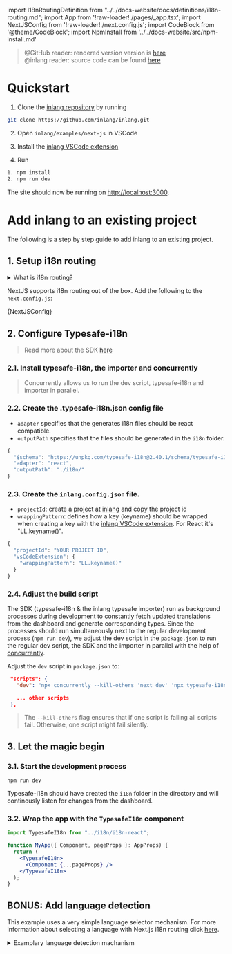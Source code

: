 import I18nRoutingDefinition from "../../docs-website/docs/definitions/i18n-routing.md";
import App from '!raw-loader!./pages/\_app.tsx';
import NextJSConfig from '!raw-loader!./next.config.js';
import CodeBlock from '@theme/CodeBlock';
import NpmInstall from '../../docs-website/src/npm-install.md'

> @GitHub reader: rendered version version is [here](https://docs.inlang.dev/getting-started/next-js)  
> @inlang reader: source code can be found [here](https://github.com/inlang/inlang/tree/main/examples/next-js)

# Quickstart

1. Clone the [inlang repository](https://github.com/inlang/inlang) by running

```bash
git clone https://github.com/inlang/inlang.git
```

2. Open `inlang/examples/next-js` in VSCode

3. Install the [inlang VSCode extension](https://marketplace.visualstudio.com/items?itemName=inlang.vscode-extension)

4. Run

```bash
1. npm install
2. npm run dev
```

The site should now be running on [http://localhost:3000](http://localhost:3000).

# Add inlang to an existing project

The following is a step by step guide to add inlang to an existing project.

## 1. Setup i18n routing

<details>
  <summary>What is i18n routing?</summary>
  <I18nRoutingDefinition />
</details>

NextJS supports i18n routing out of the box. Add the following to the `next.config.js`:

<CodeBlock title="/next.config.js" className="language-js">
{NextJSConfig}
</CodeBlock>

## 2. Configure Typesafe-i18n

> Read more about the SDK [here](/overview/sdk)

### 2.1. Install typesafe-i18n, the importer and concurrently

> Concurrently allows us to run the dev script, typesafe-i18n and importer in parallel.

<NpmInstall />

### 2.2. Create the .typesafe-i18n.json config file

- `adapter` specifies that the generates i18n files should be react compatible.
- `outputPath` specifies that the files should be generated in the `i18n` folder.

```js title="typesafe-i18n.json"
{
  "$schema": "https://unpkg.com/typesafe-i18n@2.40.1/schema/typesafe-i18n.json",
  "adapter": "react",
  "outputPath": "./i18n/"
}
```

### 2.3. Create the `inlang.config.json` file.

- `projectId`: create a project at [inlang](https://app.inlang.dev) and copy the project id
- `wrappingPattern`: defines how a key (keyname) should be wrapped when creating a key with the [inlang
  VSCode extension](https://marketplace.visualstudio.com/items?itemName=inlang.vscode-extension). For React it's
  "LL.keyname()".

```js title="inlang.project.json"
{
  "projectId": "YOUR PROJECT ID",
  "vsCodeExtension": {
    "wrappingPattern": "LL.keyname()"
  }
}
```

### 2.4. Adjust the build script

The SDK (typesafe-i18n & the inlang typesafe importer) run as background processes during development to constantly fetch updated translations from the dashboard and generate corresponding types. Since the processes should run simultaneously next to the regular development process (`npm run dev`), we adjust the dev script in the `package.json` to run the regular dev script, the SDK and the importer in parallel with the help of [concurrently](https://www.npmjs.com/package/concurrently).

Adjust the `dev` script in `package.json` to:

```json
 "scripts": {
   "dev": "npx concurrently --kill-others 'next dev' 'npx typesafe-i18n' 'npx @inlang/typesafe-i18n-importer'",

   ... other scripts
 },
```

> The `--kill-others` flag ensures that if one script is failing all scripts fail. Otherwise, one
> script might fail silently.

## 3. Let the magic begin

### 3.1. Start the development process

`npm run dev`

Typesafe-i18n should have created the `i18n` folder in the directory and will continously listen for changes from the dashboard.

### 3.2. Wrap the app with the `TypesafeI18n` component

```jsx title="pages/_app.tsx"
import TypesafeI18n from "../i18n/i18n-react";

function MyApp({ Component, pageProps }: AppProps) {
  return (
    <TypesafeI18n>
      <Component {...pageProps} />
    </TypesafeI18n>
  );
}
```

## BONUS: Add language detection

This example uses a very simple language selector mechanism. For more information about
selecting a language with Next.js i18n routing click [here](https://nextjs.org/docs/advanced-features/i18n-routing).

<details>
  <summary>Examplary language detection machanism</summary>
  <CodeBlock className="language-jsx" title="/pages/_app.tsx">{App}</CodeBlock>
</details>
